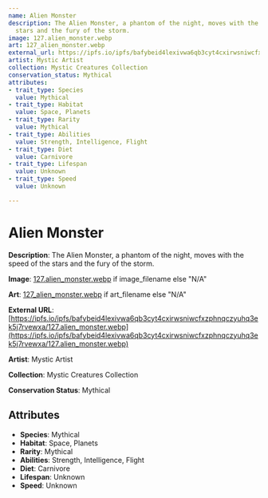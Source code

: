 ```yaml
---
name: Alien Monster
description: The Alien Monster, a phantom of the night, moves with the speed of the
  stars and the fury of the storm.
image: 127.alien_monster.webp
art: 127_alien_monster.webp
external_url: https://ipfs.io/ipfs/bafybeid4lexivwa6qb3cyt4cxirwsniwcfxzphnqczyuhq3ek5j7rvewxa/127.alien_monster.webp
artist: Mystic Artist
collection: Mystic Creatures Collection
conservation_status: Mythical
attributes:
- trait_type: Species
  value: Mythical
- trait_type: Habitat
  value: Space, Planets
- trait_type: Rarity
  value: Mythical
- trait_type: Abilities
  value: Strength, Intelligence, Flight
- trait_type: Diet
  value: Carnivore
- trait_type: Lifespan
  value: Unknown
- trait_type: Speed
  value: Unknown

---
```


# Alien Monster

**Description**: The Alien Monster, a phantom of the night, moves with the speed of the stars and the fury of the storm.

**Image**: [127.alien_monster.webp](./127.alien_monster.webp) if image_filename else "N/A"

**Art**: [127_alien_monster.webp](./127_alien_monster.webp) if art_filename else "N/A"

**External URL**: [https://ipfs.io/ipfs/bafybeid4lexivwa6qb3cyt4cxirwsniwcfxzphnqczyuhq3ek5j7rvewxa/127.alien_monster.webp](https://ipfs.io/ipfs/bafybeid4lexivwa6qb3cyt4cxirwsniwcfxzphnqczyuhq3ek5j7rvewxa/127.alien_monster.webp)

**Artist**: Mystic Artist

**Collection**: Mystic Creatures Collection

**Conservation Status**: Mythical

## Attributes
- **Species**: Mythical
- **Habitat**: Space, Planets
- **Rarity**: Mythical
- **Abilities**: Strength, Intelligence, Flight
- **Diet**: Carnivore
- **Lifespan**: Unknown
- **Speed**: Unknown
